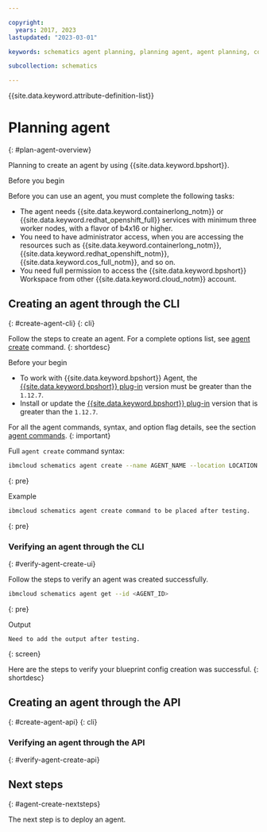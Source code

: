 ```yaml
---

copyright:
  years: 2017, 2023
lastupdated: "2023-03-01"

keywords: schematics agent planning, planning agent, agent planning, command-line, api, ui

subcollection: schematics

---
```


{{site.data.keyword.attribute-definition-list}}

# Planning agent
{: #plan-agent-overview}

Planning to create an agent by using {{site.data.keyword.bpshort}}. 

Before you begin

Before you can use an agent, you must complete the following tasks:

- The agent needs {{site.data.keyword.containerlong_notm}} or {{site.data.keyword.redhat_openshift_full}} services with minimum three worker nodes, with a flavor of b4x16 or higher.
- You need to have administrator access, when you are accessing the resources such as {{site.data.keyword.containerlong_notm}}, {{site.data.keyword.redhat_openshift_notm}}, {{site.data.keyword.cos_full_notm}}, and so on.
- You need full permission to access the {{site.data.keyword.bpshort}} Workspace from other {{site.data.keyword.cloud_notm}} account.

## Creating an agent through the CLI 
{: #create-agent-cli}
{: cli}

Follow the steps to create an agent. For a complete options list, see [agent create](/docs/schematics?topic=schematics-schematics-cli-reference&interface=ui#schematics-agent-create) command.
{: shortdesc}

Before your begin

- To work with {{site.data.keyword.bpshort}} Agent, the [{{site.data.keyword.bpshort}} plug-in](/docs/schematics?topic=schematics-setup-cli#install-schematics-plugin) version must be greater than the `1.12.7`.
- Install or update the [{{site.data.keyword.bpshort}} plug-in](/docs/schematics?topic=schematics-setup-cli#install-schematics-plugin) version that is greater than the `1.12.7`.

For all the agent commands, syntax, and option flag details, see the section [agent commands](/docs/schematics?topic=schematics-schematics-cli-reference#agent-cmd).
{: important}

Full `agent create` command syntax:

```sh
ibmcloud schematics agent create --name AGENT_NAME --location LOCATION --agent-location AGENT_LOCATION --version VERSION --infra-type INFRA_TYPE --cluster-id CLUSTER_ID --cluster-resource-group CLUSTER_RESOURCE_GROUP --cos-id COS_ID --cos-bucket COS_BUCKET --cos-location COS_LOCATION --resource-group RESOURCE_GROUP [--description DESCRIPTION] [--plan-only] [--plan-apply] [--tags TAGS] [--file FILE] [--output OUTPUT]
```
{: pre}

Example

```sh
ibmcloud schematics agent create command to be placed after testing.
```
{: pre}

### Verifying an agent through the CLI
{: #verify-agent-create-ui}

Follow the steps to verify an agent was created successfully.

```sh
ibmcloud schematics agent get --id <AGENT_ID>
```
{: pre}

Output

```text
Need to add the output after testing.
```
{: screen}

Here are the steps to verify your blueprint config creation was successful.
{: shortdesc}

## Creating an agent through the API
{: #create-agent-api}
{: cli}

### Verifying an agent through the API
{: #verify-agent-create-api}

## Next steps
{: #agent-create-nextsteps}

The next step is to deploy an agent.
